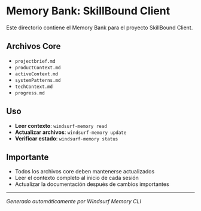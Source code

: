 # Memory Bank: SkillBound Client

Este directorio contiene el Memory Bank para el proyecto SkillBound Client.

## Archivos Core
- `projectbrief.md`
- `productContext.md`
- `activeContext.md`
- `systemPatterns.md`
- `techContext.md`
- `progress.md`

## Uso
- **Leer contexto**: `windsurf-memory read`
- **Actualizar archivos**: `windsurf-memory update`
- **Verificar estado**: `windsurf-memory status`

## Importante
- Todos los archivos core deben mantenerse actualizados
- Leer el contexto completo al inicio de cada sesión
- Actualizar la documentación después de cambios importantes

---
*Generado automáticamente por Windsurf Memory CLI*
